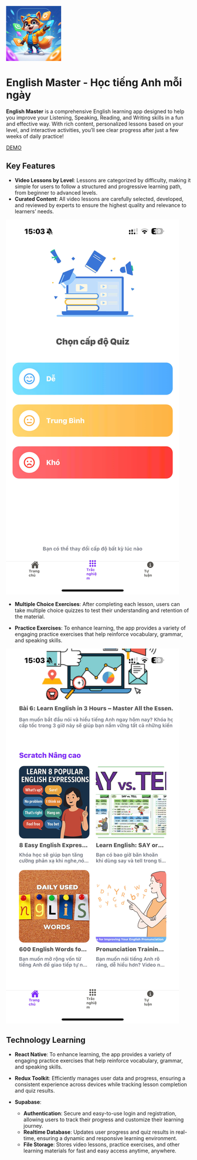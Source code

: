 <img src="src\assets\logo1.jpg" width="150" height="150">

# **English Master - Học tiếng Anh mỗi ngày**

**English Master** is a comprehensive English learning app designed to help you improve your Listening, Speaking, Reading, and Writing skills in a fun and effective way. With rich content, personalized lessons based on your level, and interactive activities, you’ll see clear progress after just a few weeks of daily practice!

[DEMO](https://drive.google.com/file/d/1937xpWD5iHy86G0yusj9qcJAhFf4P6Kr/view?usp=sharing)

## Key Features

- **Video Lessons by Level**: Lessons are categorized by difficulty, making it simple for users to follow a structured and progressive learning path, from beginner to advanced levels.
- **Curated Content**: All video lessons are carefully selected, developed, and reviewed by experts to ensure the highest quality and relevance to learners’ needs.

<img src="./demo/pic1.jpg">

- **Multiple Choice Exercises**: After completing each lesson, users can take multiple choice quizzes to test their understanding and retention of the material.

- **Practice Exercises**: To enhance learning, the app provides a variety of engaging practice exercises that help reinforce vocabulary, grammar, and speaking skills.

<img src="./demo/pic2.jpg">

## Technology Learning

- **React Native**: To enhance learning, the app provides a variety of engaging practice exercises that help reinforce vocabulary, grammar, and speaking skills.

- **Redux Toolkit**: Efficiently manages user data and progress, ensuring a consistent experience across devices while tracking lesson completion and quiz results.
- **Supabase**:
  - **Authentication**: Secure and easy-to-use login and registration, allowing users to track their progress and customize their learning journey.
  - **Realtime Database**: Updates user progress and quiz results in real-time, ensuring a dynamic and responsive learning environment.
  - **File Storage**: Stores video lessons, practice exercises, and other learning materials for fast and easy access anytime, anywhere.
